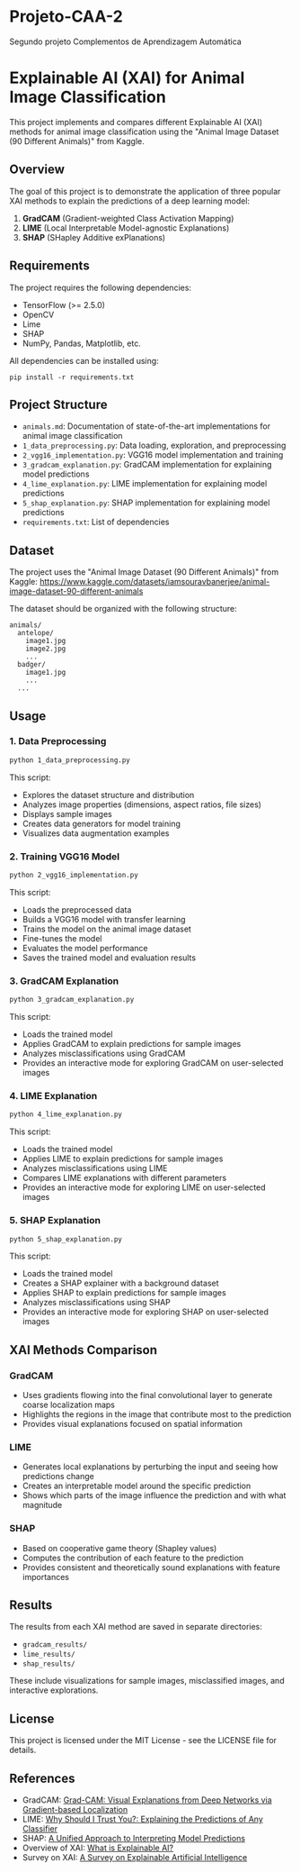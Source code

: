 # Projeto-CAA-2
Segundo projeto Complementos de Aprendizagem Automática

# Explainable AI (XAI) for Animal Image Classification

This project implements and compares different Explainable AI (XAI) methods for animal image classification using the "Animal Image Dataset (90 Different Animals)" from Kaggle.

## Overview

The goal of this project is to demonstrate the application of three popular XAI methods to explain the predictions of a deep learning model:

1. **GradCAM** (Gradient-weighted Class Activation Mapping)
2. **LIME** (Local Interpretable Model-agnostic Explanations)
3. **SHAP** (SHapley Additive exPlanations)

## Requirements

The project requires the following dependencies:
- TensorFlow (>= 2.5.0)
- OpenCV
- Lime
- SHAP
- NumPy, Pandas, Matplotlib, etc.

All dependencies can be installed using:
   ```
   pip install -r requirements.txt
   ```

## Project Structure

- `animals.md`: Documentation of state-of-the-art implementations for animal image classification
- `1_data_preprocessing.py`: Data loading, exploration, and preprocessing
- `2_vgg16_implementation.py`: VGG16 model implementation and training
- `3_gradcam_explanation.py`: GradCAM implementation for explaining model predictions
- `4_lime_explanation.py`: LIME implementation for explaining model predictions
- `5_shap_explanation.py`: SHAP implementation for explaining model predictions
- `requirements.txt`: List of dependencies

## Dataset

The project uses the "Animal Image Dataset (90 Different Animals)" from Kaggle:
https://www.kaggle.com/datasets/iamsouravbanerjee/animal-image-dataset-90-different-animals

The dataset should be organized with the following structure:
```
animals/
  antelope/
    image1.jpg
    image2.jpg
    ...
  badger/
    image1.jpg
    ...
  ...
```

## Usage

### 1. Data Preprocessing

```bash
python 1_data_preprocessing.py
```

This script:
- Explores the dataset structure and distribution
- Analyzes image properties (dimensions, aspect ratios, file sizes)
- Displays sample images
- Creates data generators for model training
- Visualizes data augmentation examples

### 2. Training VGG16 Model

```bash
python 2_vgg16_implementation.py
```

This script:
- Loads the preprocessed data
- Builds a VGG16 model with transfer learning
- Trains the model on the animal image dataset
- Fine-tunes the model
- Evaluates the model performance
- Saves the trained model and evaluation results

### 3. GradCAM Explanation

```bash
python 3_gradcam_explanation.py
```

This script:
- Loads the trained model
- Applies GradCAM to explain predictions for sample images
- Analyzes misclassifications using GradCAM
- Provides an interactive mode for exploring GradCAM on user-selected images

### 4. LIME Explanation

```bash
python 4_lime_explanation.py
```

This script:
- Loads the trained model
- Applies LIME to explain predictions for sample images
- Analyzes misclassifications using LIME
- Compares LIME explanations with different parameters
- Provides an interactive mode for exploring LIME on user-selected images

### 5. SHAP Explanation

```bash
python 5_shap_explanation.py
```

This script:
- Loads the trained model
- Creates a SHAP explainer with a background dataset
- Applies SHAP to explain predictions for sample images
- Analyzes misclassifications using SHAP
- Provides an interactive mode for exploring SHAP on user-selected images

## XAI Methods Comparison

### GradCAM
- Uses gradients flowing into the final convolutional layer to generate coarse localization maps
- Highlights the regions in the image that contribute most to the prediction
- Provides visual explanations focused on spatial information

### LIME
- Generates local explanations by perturbing the input and seeing how predictions change
- Creates an interpretable model around the specific prediction
- Shows which parts of the image influence the prediction and with what magnitude

### SHAP
- Based on cooperative game theory (Shapley values)
- Computes the contribution of each feature to the prediction
- Provides consistent and theoretically sound explanations with feature importances

## Results

The results from each XAI method are saved in separate directories:
- `gradcam_results/`
- `lime_results/`
- `shap_results/`

These include visualizations for sample images, misclassified images, and interactive explorations.

## License

This project is licensed under the MIT License - see the LICENSE file for details.

## References

- GradCAM: [Grad-CAM: Visual Explanations from Deep Networks via Gradient-based Localization](https://arxiv.org/abs/1610.02391)
- LIME: [Why Should I Trust You?: Explaining the Predictions of Any Classifier](https://arxiv.org/abs/1602.04938)
- SHAP: [A Unified Approach to Interpreting Model Predictions](https://arxiv.org/abs/1705.07874)
- Overview of XAI: [What is Explainable AI?](https://insights.sei.cmu.edu/blog/what-is-explainable-ai/)
- Survey on XAI: [A Survey on Explainable Artificial Intelligence](https://arxiv.org/pdf/2211.06579)
